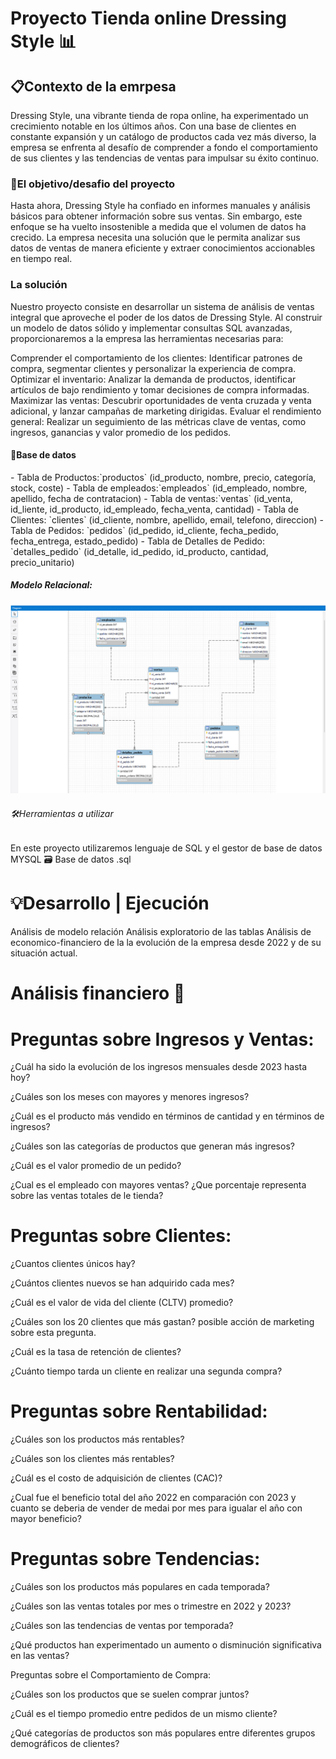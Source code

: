 <h1>Proyecto Tienda online Dressing Style 📊⁣ </h1>

<h2>📋Contexto de la emrpesa </h2> 
Dressing Style, una vibrante tienda de ropa online, ha experimentado un crecimiento notable en los últimos años. 
Con una base de clientes en constante expansión y un catálogo de productos cada vez más diverso,
la empresa se enfrenta al desafío de comprender a fondo el comportamiento de sus clientes y las tendencias de ventas para impulsar su éxito continuo. 

<h3>🎯El objetivo/desafio del proyecto </h3> 
Hasta ahora, Dressing Style ha confiado en informes manuales y análisis básicos para obtener información sobre sus ventas. 
Sin embargo, este enfoque se ha vuelto insostenible a medida que el volumen de datos ha crecido. 
La empresa necesita una solución que le permita analizar sus datos de ventas de manera eficiente y extraer conocimientos accionables en tiempo real.

<h3> La solución </h3>

Nuestro proyecto consiste en desarrollar un sistema de análisis de ventas integral que aproveche el poder de los datos de Dressing Style. 
Al construir un modelo de datos sólido y implementar consultas SQL avanzadas, proporcionaremos a la empresa las herramientas necesarias para:

Comprender el comportamiento de los clientes: Identificar patrones de compra, segmentar clientes y personalizar la experiencia de compra.
Optimizar el inventario: Analizar la demanda de productos, identificar artículos de bajo rendimiento y tomar decisiones de compra informadas.
Maximizar las ventas: Descubrir oportunidades de venta cruzada y venta adicional, y lanzar campañas de marketing dirigidas.
Evaluar el rendimiento general: Realizar un seguimiento de las métricas clave de ventas, como ingresos, ganancias y valor promedio de los pedidos.

<h4>📝Base de datos </h4> 
- Tabla de Productos:`productos` (id_producto, nombre, precio, categoría, stock, coste)
- Tabla de empleados:`empleados` (id_empleado, nombre, apellido, fecha de contratacion)
- Tabla de ventas:`ventas` (id_venta, id_liente, id_producto, id_empleado, fecha_venta, cantidad)
- Tabla de Clientes: `clientes` (id_cliente, nombre, apellido, email, telefono, direccion)
- Tabla de Pedidos: `pedidos` (id_pedido, id_cliente, fecha_pedido, fecha_entrega, estado_pedido)
- Tabla de Detalles de Pedido: `detalles_pedido` (id_detalle, id_pedido, id_producto, cantidad, precio_unitario)

<h5> Modelo Relacional: </h5>

![Modelo Relacional](https://github.com/Fersolbar/Dressing-Style_SQL/blob/main/modelo%20relacional%20de%20base%20de%20datos%20de%20dressing_style.png)


<h6> 🛠️Herramientas a utilizar  </h6>  En este proyecto utilizaremos lenguaje de SQL y el gestor de base de datos MYSQL 🗃️ Base de datos .sql

# 💡Desarrollo | Ejecución

Análisis de modelo relación
Análisis exploratorio de las tablas
Análisis de economico-financiero de la la evolución de la empresa desde 2022 y de su situación actual.

# Análisis financiero 💸

# Preguntas sobre Ingresos y Ventas:

¿Cuál ha sido la evolución de los ingresos mensuales desde 2023 hasta hoy?

¿Cuáles son los meses con mayores y menores ingresos?

¿Cuál es el producto más vendido en términos de cantidad y en términos de ingresos?

¿Cuáles son las categorías de productos que generan más ingresos?

¿Cuál es el valor promedio de un pedido?

¿Cual es el empleado con mayores ventas? ¿Que porcentaje representa sobre las ventas totales de le tienda?

# Preguntas sobre Clientes:

¿Cuantos clientes únicos hay?

¿Cuántos clientes nuevos se han adquirido cada mes?

¿Cuál es el valor de vida del cliente (CLTV) promedio?

¿Cuáles son los 20 clientes que más gastan? posible acción de marketing sobre esta pregunta.

¿Cuál es la tasa de retención de clientes?

¿Cuánto tiempo tarda un cliente en realizar una segunda compra?

# Preguntas sobre Rentabilidad:

¿Cuáles son los productos más rentables?

¿Cuáles son los clientes más rentables?

¿Cuál es el costo de adquisición de clientes (CAC)?

¿Cual fue el beneficio total del año 2022 en comparación con 2023 y cuanto se deberia de vender de medai por mes para igualar el año con mayor beneficio?

# Preguntas sobre Tendencias:

¿Cuáles son los productos más populares en cada temporada?

¿Cuáles son las ventas totales por mes o trimestre en 2022 y 2023?

¿Cuáles son las tendencias de ventas por temporada?

¿Qué productos han experimentado un aumento o disminución significativa en las ventas?

Preguntas sobre el Comportamiento de Compra:

¿Cuáles son los productos que se suelen comprar juntos?

¿Cuál es el tiempo promedio entre pedidos de un mismo cliente?

¿Qué categorías de productos son más populares entre diferentes grupos demográficos de clientes?









